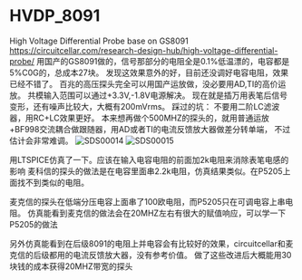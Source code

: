 # HVDP_8091
High Voltage Differential Probe base on GS8091
https://circuitcellar.com/research-design-hub/high-voltage-differential-probe/
用国产的GS8091做的，信号那部分的电阻全是0.1%低温漂的，电容都是5%C0G的，总成本27块。
发现这效果意外的好，目前还没调好电容电阻，效果已经不错了。
百兆的高压探头完全可以用国产运放做，没必要用AD,TI的高价运放。
共模输入范围可以通过+3.3V,-1.8V电源解决。
现在就是插万用表笔后信号变形，还有噪声比较大，大概有200mVrms。
踩过的坑：
不要用二阶LC滤波器，用RC+LC效果更好。
本来想再做个500MHZ的探头的，就用普通运放+BF998交流耦合做跟随器，用AD或者TI的电流反馈放大器做差分转单端，
不过估计会非常难调。
![SDS00014](https://user-images.githubusercontent.com/33488997/159395833-b3ff02b7-5d15-4577-8093-3d532e222d59.png)
![SDS00015](https://user-images.githubusercontent.com/33488997/159395877-71a513a5-425b-4770-947f-e6c24aafe02d.png)

用LTSPICE仿真了一下。应该在输入电容电阻的前面加2k电阻来消除表笔电感的影响
麦科信的探头的做法是在电容里面串2.2k电阻，仿真结果类似。在P5205上面找不到类似的电阻。

麦克信的探头在低端分压电容上面串了100欧电阻，而P5205只在可调电容上串电阻。
仿真能看到麦克信的做法会在20MHZ左右有很大的赋值响应，可以学一下P5205的做法

另外仿真能看到在后级8091的电阻上并电容会有比较好的效果，circuitcellar和麦克信的后级都用的电流反馈放大器，没有参考价值。
做了这些改进后大概能用30块钱的成本获得20MHZ带宽的探头

